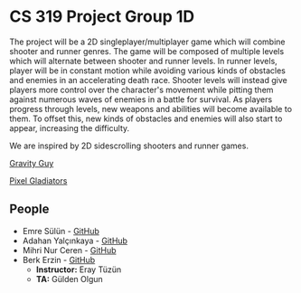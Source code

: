 # CS 319 Project Group 1D

The project will be a 2D singleplayer/multiplayer game which will combine shooter and runner genres. The game will be composed of multiple levels which will alternate between shooter and runner levels. In runner levels, player will be in constant motion while avoiding various kinds of obstacles and enemies in an accelerating death race. Shooter levels will instead give players more control over the character's movement while pitting them against numerous waves of enemies in a battle for survival. As players progress through levels, new weapons and abilities will become available to them. To offset this, new kinds of obstacles and enemies will also start to appear, increasing the difficulty.

We are inspired by 2D sidescrolling shooters and runner games.

[Gravity Guy](https://www.youtube.com/watch?v=iVTqXnJAotQ) 

[Pixel Gladiators](http://store.steampowered.com/app/542400/Pixel_Gladiator/)
## People
* Emre Sülün - [GitHub](https://github.com/sulunemre)
* Adahan Yalçınkaya - [GitHub](https://github.com/adahan96)
* Mihri Nur Ceren - [GitHub](https://github.com/mncrn)
* Berk Erzin - [GitHub](https://github.com/BerkErzin)
  * **Instructor:** Eray Tüzün
  * **TA:** Gülden Olgun


